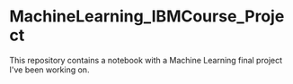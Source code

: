 # MachineLearning_IBMCourse_Project
This repository contains a notebook with a Machine Learning final project I've been working on.
